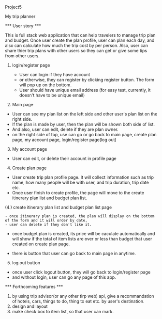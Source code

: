 Project5 

My trip planner



*** User story ***

This is full stack web application that can help travelers to manage trip plan and budget. Once user create the plan profile, 
user can plan each day, and also can calculate how much the trip cost by per person. Also, user can share thier trip plans with other users so they can get or give some tips from other users.



1. login/register page
   - User can login if they have account
   - or otherwise, they can register by clicking register button. The form will pop up on the bottom.
   - User should have unique email address
      (for easy test, currently, it doesn't have to be unique email)

2. Main page
  - User can see my plan list on the left side and other user's plan list on the right side.
  - If the plan is made by user, then the plan will be shown both side of list.
  - And also, user can edit, delete if they are plan owner.
  - on the right side of top, use can go or go back to main page, create plan page, my account page, login/register page(log       out)
  
3. My account page
  - User can edit, or delete their account in profile page
  
4. Create plan page
  - User create trip plan profile page. It will collect information such as trip name, how many people will be with user, and     trip duration, trip date etc. 
  - Once user finish to create profile, the page will move to the create itinerary plan list and budget plan list.

  (4.) create itinerary plan list and budget plan list page

    - once itinerary plan is created, the plan will display on the bottom of the form and it will order by date.
    - user can delete if they don't like it.
  
   - once budget plan is created, its price will be caculate automatically and will show if the total of item lists are over        or less than budget that user created on create plan page.
  
  
  - there is button that user can go back to main page in anytime.
  
 5. log out button
  - once user click logout button, they will go back to login/register page
  - and without login, user can go any page of this app.



*** Forthcoming features ***

1. by using trip advisor(or any other tirp web) api, give a recommandation of hotels, cars, things to do, thing to eat etc. by user's destination.
2. design and layout
3. make check box to item list, so that user can mark.
